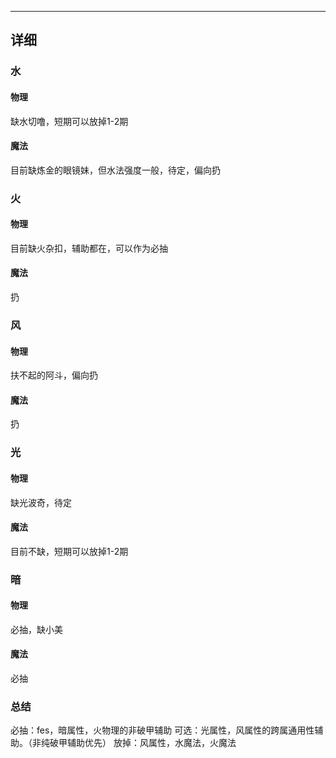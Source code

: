 
------------------------------------------
## 详细
### 水
#### 物理
缺水切噜，短期可以放掉1-2期
#### 魔法
目前缺炼金的眼镜妹，但水法强度一般，待定，偏向扔

### 火
#### 物理
目前缺火杂扣，辅助都在，可以作为必抽
#### 魔法
扔

### 风
#### 物理
扶不起的阿斗，偏向扔
#### 魔法
扔

### 光
#### 物理
缺光波奇，待定
#### 魔法
目前不缺，短期可以放掉1-2期

### 暗
#### 物理
必抽，缺小美
#### 魔法
必抽

### 总结
必抽：fes，暗属性，火物理的非破甲辅助
可选：光属性，风属性的跨属通用性辅助。（非纯破甲辅助优先）
放掉：风属性，水魔法，火魔法